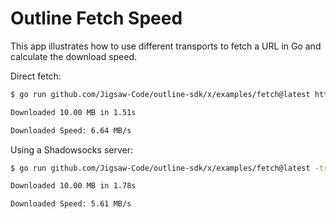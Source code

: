 # Outline Fetch Speed

This app illustrates how to use different transports to fetch a URL in Go and calculate the download speed.

Direct fetch:

```sh
$ go run github.com/Jigsaw-Code/outline-sdk/x/examples/fetch@latest http://speedtest.ftp.otenet.gr/files/test10Mb.db

Downloaded 10.00 MB in 1.51s

Downloaded Speed: 6.64 MB/s
```

Using a Shadowsocks server:

```sh
$ go run github.com/Jigsaw-Code/outline-sdk/x/examples/fetch@latest -transport ss://[redacted]@[redacted]:80 http://speedtest.ftp.otenet.gr/files/test10Mb.db

Downloaded 10.00 MB in 1.78s

Downloaded Speed: 5.61 MB/s
```
